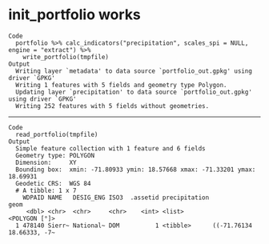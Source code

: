 # init_portfolio works

    Code
      portfolio %>% calc_indicators("precipitation", scales_spi = NULL, engine = "extract") %>%
        write_portfolio(tmpfile)
    Output
      Writing layer `metadata' to data source `portfolio_out.gpkg' using driver `GPKG'
      Writing 1 features with 5 fields and geometry type Polygon.
      Updating layer `precipitation' to data source `portfolio_out.gpkg' using driver `GPKG'
      Writing 252 features with 5 fields without geometries.

---

    Code
      read_portfolio(tmpfile)
    Output
      Simple feature collection with 1 feature and 6 fields
      Geometry type: POLYGON
      Dimension:     XY
      Bounding box:  xmin: -71.80933 ymin: 18.57668 xmax: -71.33201 ymax: 18.69931
      Geodetic CRS:  WGS 84
      # A tibble: 1 x 7
        WDPAID NAME   DESIG_ENG ISO3  .assetid precipitation                      geom
         <dbl> <chr>  <chr>     <chr>    <int> <list>                    <POLYGON [°]>
      1 478140 Sierr~ National~ DOM          1 <tibble>      ((-71.76134 18.66333, -7~

